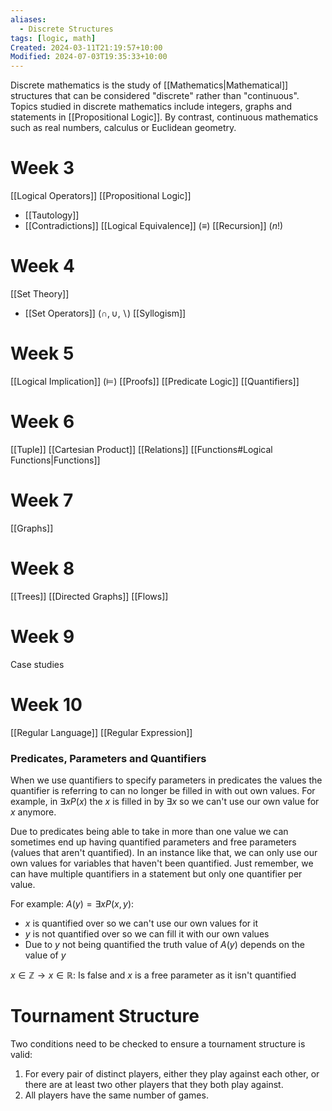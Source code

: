 ```yaml
---
aliases:
  - Discrete Structures
tags: [logic, math]
Created: 2024-03-11T21:19:57+10:00
Modified: 2024-07-03T19:35:33+10:00
---
```

Discrete mathematics is the study of [[Mathematics|Mathematical]] structures that can be considered "discrete" rather than "continuous". Topics studied in discrete mathematics include integers, graphs and statements in [[Propositional Logic]]. By contrast, continuous mathematics such as real numbers, calculus or Euclidean geometry. 

# Week 3
[[Logical Operators]]
[[Propositional Logic]]
- [[Tautology]]
- [[Contradictions]]
[[Logical Equivalence]] ($\equiv$)
[[Recursion]] ($n!$)
# Week 4
[[Set Theory]]
- [[Set Operators]] ($\cap,\cup,\backslash$)
[[Syllogism]]
# Week 5
[[Logical Implication]] ($\vDash$)
[[Proofs]]
[[Predicate Logic]]
[[Quantifiers]]
# Week 6
[[Tuple]]
[[Cartesian Product]]
[[Relations]]
[[Functions#Logical Functions|Functions]]
# Week 7
[[Graphs]]
# Week 8
[[Trees]]
[[Directed Graphs]]
[[Flows]]

# Week 9
Case studies
# Week 10
[[Regular Language]]
[[Regular Expression]]



### Predicates, Parameters and Quantifiers
When we use quantifiers to specify parameters in predicates the values the quantifier is referring to can no longer be filled in with out own values. For example, in $\exists xP(x)$ the $x$ is filled in by $\exists x$ so we can't use our own value for $x$ anymore.

Due to predicates being able to take in more than one value we can sometimes end up having quantified parameters and free parameters (values that aren't quantified). In an instance like that, we can only use our own values for variables that haven't been quantified. Just remember, we can have multiple quantifiers in a statement but only one quantifier per value.

For example: $A(y)=\exists x P(x,y)$:
- $x$ is quantified over so we can't use our own values for it
- $y$ is not quantified over so we can fill it with our own values
- Due to $y$ not being quantified the truth value of $A(y)$ depends on the value of $y$

$x\in\mathbb{Z}\to x\in\mathbb{R}$: Is false and $x$ is a free parameter as it isn't quantified


# Tournament Structure
Two conditions need to be checked to ensure a tournament structure is valid:
1. For every pair of distinct players, either they play against each other, or there are at least two other players that they both play against.
2. All players have the same number of games.
